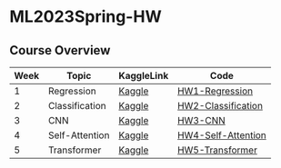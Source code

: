# ML2023Spring-HW

## Course Overview

|Week| Topic                     | KaggleLink                                      |Code                                     |
|-----|---------------------------|--------------------------------------------------|--------------------------------------------------|
|  1  | Regression | [Kaggle](https://www.kaggle.com/competitions/ml2023spring-hw1) |[HW1-Regression](https://github.com/xerice58995/ML2023Spring-HW/blob/main/HW/HW1/ML2023Spring_HW1.ipynb)
|  2  | Classification | [Kaggle](https://www.kaggle.com/competitions/ml2023spring-hw2) |[HW2-Classification](https://github.com/xerice58995/ML2023Spring-HW/blob/main/HW/HW2/ML2023Spring_HW2.ipynb)
|  3  | CNN | [Kaggle](https://speech.ee.ntu.edu.tw/~hylee/ml/ml2023-course-data/HW03.pdf) |[HW3-CNN](https://github.com/xerice58995/ML2023Spring-HW/blob/main/HW/HW3/ML2023_HW3_ImageClassification.ipynb)
|  4  | Self-Attention | [Kaggle](https://www.kaggle.com/competitions/ml2023springhw4) |[HW4-Self-Attention](https://github.com/xerice58995/ML2023Spring-HW/blob/main/HW/HW4/ML_HW4.ipynb)
|  5  | Transformer | [Kaggle](https://speech.ee.ntu.edu.tw/~hylee/ml/ml2023-course-data/HW05.pdf) |[HW5-Transformer](https://github.com/xerice58995/ML2023Spring-HW/blob/main/HW/HW5/ml2023_hw5.ipynb)
